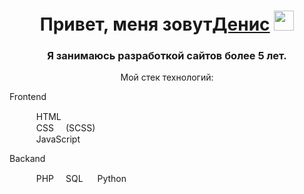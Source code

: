 <h1 align="center">Привет, меня зовут<a href="https://github.com/Web-Coder2023/" target="_blank">Денис</a> 
<img src="https://github.com/blackcater/blackcater/raw/main/images/Hi.gif" height="32"/></h1>
<h3 align="center">Я занимаюсь разработкой сайтов более 5 лет.</h3>

<p align="center">Мой стек технологий:</p>
<P>Frontend</P>
<ul>
    <li style="list-style: none;"><img src="https://cdn-icons-png.flaticon.com/512/174/174854.png" height="15"> HTML</li>
    <li style="list-style: none;"><img src="https://cdn-icons-png.flaticon.com/512/732/732190.png" height="15"> CSS <img src="https://cdn-icons-png.flaticon.com/512/5968/5968358.png" height="15">(SCSS)</li>
    <li style="list-style: none;"><img src="https://cdn-icons-png.flaticon.com/512/5968/5968292.png" height="15"> JavaScript</li>
</ul>

<p>Backand</p>
<ul>
    <img src="https://cdn-icons-png.flaticon.com/512/174/174854.png" height="15"> PHP
    <img src="https://cdn-icons-png.flaticon.com/512/174/174854.png" height="15">SQL
    <img src="https://cdn-icons-png.flaticon.com/512/174/174854.png" height="15"> Python
</ul>
